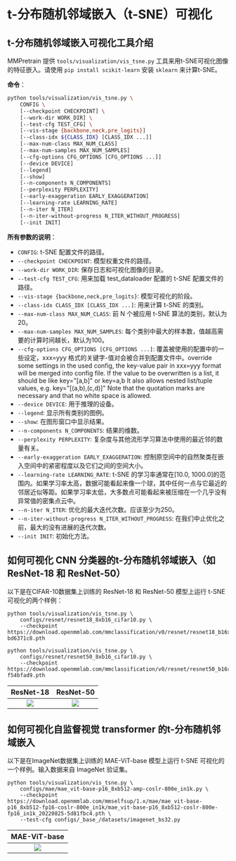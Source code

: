 # t-分布随机邻域嵌入（t-SNE）可视化

## t-分布随机邻域嵌入可视化工具介绍

MMPretrain 提供 `tools/visualization/vis_tsne.py` 工具来用t-SNE可视化图像的特征嵌入。请使用 `pip install scikit-learn` 安装 `sklearn` 来计算t-SNE。

**命令**：

```bash
python tools/visualization/vis_tsne.py \
    CONFIG \
    [--checkpoint CHECKPOINT] \
    [--work-dir WORK_DIR] \
    [--test-cfg TEST_CFG] \
    [--vis-stage {backbone,neck,pre_logits}]
    [--class-idx ${CLASS_IDX} [CLASS_IDX ...]]
    [--max-num-class MAX_NUM_CLASS]
    [--max-num-samples MAX_NUM_SAMPLES]
    [--cfg-options CFG_OPTIONS [CFG_OPTIONS ...]]
    [--device DEVICE]
    [--legend]
    [--show]
    [--n-components N_COMPONENTS]
    [--perplexity PERPLEXITY]
    [--early-exaggeration EARLY_EXAGGERATION]
    [--learning-rate LEARNING_RATE]
    [--n-iter N_ITER]
    [--n-iter-without-progress N_ITER_WITHOUT_PROGRESS]
    [--init INIT]
```

**所有参数的说明**：

- `CONFIG`: t-SNE 配置文件的路径。
- `--checkpoint CHECKPOINT`: 模型权重文件的路径。
- `--work-dir WORK_DIR`: 保存日志和可视化图像的目录。
- `--test-cfg TEST_CFG`: 用来加载 test_dataloader 配置的 t-SNE 配置文件的路径。
- `--vis-stage {backbone,neck,pre_logits}`: 模型可视化的阶段。
- `--class-idx CLASS_IDX [CLASS_IDX ...]`: 用来计算 t-SNE 的类别。
- `--max-num-class MAX_NUM_CLASS`: 前 N 个被应用 t-SNE 算法的类别，默认为20。
- `--max-num-samples MAX_NUM_SAMPLES`: 每个类别中最大的样本数，值越高需要的计算时间越长，默认为100。
- `--cfg-options CFG_OPTIONS [CFG_OPTIONS ...]`: 覆盖被使用的配置中的一些设定，xxx=yyy 格式的关键字-值对会被合并到配置文件中。override some settings in the used config, the key-value pair in xxx=yyy format will be merged into config file. If the value to be overwritten is a list, it should be like key="[a,b]" or key=a,b It also allows nested list/tuple values, e.g. key="[(a,b),(c,d)]" Note that the quotation marks are necessary and that no white space is allowed.
- `--device DEVICE`: 用于推理的设备。
- `--legend`: 显示所有类别的图例。
- `--show`: 在图形窗口中显示结果。
- `--n-components N_COMPONENTS`: 结果的维数。
- `--perplexity PERPLEXITY`: 复杂度与其他流形学习算法中使用的最近邻的数量有关。
- `--early-exaggeration EARLY_EXAGGERATION`: 控制原空间中的自然聚类在嵌入空间中的紧密程度以及它们之间的空间大小。
- `--learning-rate LEARNING_RATE`: t-SNE 的学习率通常在[10.0, 1000.0]的范围内。如果学习率太高，数据可能看起来像一个球，其中任何一点与它最近的邻居近似等距。如果学习率太低，大多数点可能看起来被压缩在一个几乎没有异常值的密集点云中。
- `--n-iter N_ITER`: 优化的最大迭代次数。应该至少为250。
- `--n-iter-without-progress N_ITER_WITHOUT_PROGRESS`: 在我们中止优化之前，最大的没有进展的迭代次数。
- `--init INIT`: 初始化方法。

## 如何可视化 CNN 分类器的t-分布随机邻域嵌入（如 ResNet-18 和 ResNet-50）

以下是在CIFAR-10数据集上训练的 ResNet-18 和 ResNet-50 模型上运行 t-SNE 可视化的两个样例：

```shell
python tools/visualization/vis_tsne.py \
    configs/resnet/resnet18_8xb16_cifar10.py \
    --checkpoint https://download.openmmlab.com/mmclassification/v0/resnet/resnet18_b16x8_cifar10_20210528-bd6371c8.pth

python tools/visualization/vis_tsne.py \
    configs/resnet/resnet50_8xb16_cifar10.py \
    --checkpoint https://download.openmmlab.com/mmclassification/v0/resnet/resnet50_b16x8_cifar10_20210528-f54bfad9.pth
```

| ResNet-18                                                                                            | ResNet-50                                                                                            |
| ---------------------------------------------------------------------------------------------------- | ---------------------------------------------------------------------------------------------------- |
| <div align=center><img src='https://user-images.githubusercontent.com/42371271/236410521-c4d087da-d16f-48ad-b951-c74d10c68f33.png' height="auto" width="auto" ></div> | <div align=center><img src='https://user-images.githubusercontent.com/42371271/236411844-c97dc514-dad0-401e-ba8f-307d0a385b4e.png' height="auto" width="auto" ></div> |

## 如何可视化自监督视觉 transformer 的t-分布随机邻域嵌入

以下是在ImageNet数据集上训练的 MAE-ViT-base 模型上运行 t-SNE 可视化的一个样例。输入数据来自 ImageNet 验证集。

```shell
python tools/visualization/vis_tsne.py \
    configs/mae/mae_vit-base-p16_8xb512-amp-coslr-800e_in1k.py \
    --checkpoint https://download.openmmlab.com/mmselfsup/1.x/mae/mae_vit-base-p16_8xb512-fp16-coslr-800e_in1k/mae_vit-base-p16_8xb512-coslr-800e-fp16_in1k_20220825-5d81fbc4.pth \
    --test-cfg configs/_base_/datasets/imagenet_bs32.py
```

| MAE-ViT-base                                                                                                                                                  |
| ------------------------------------------------------------------------------------------------------------------------------------------------------------- |
| <div align=center><img src='https://github.com/open-mmlab/mmpretrain/assets/42371271/ee576c0c-abef-43d1-8866-24a5f5fd0cf6' height="auto" width="auto" ></div> |
